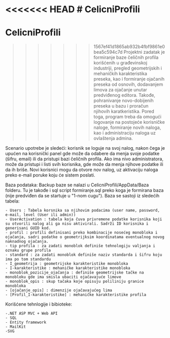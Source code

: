 ﻿<<<<<<< HEAD
﻿# CelicniProfili
=======
# CelicniProfili
>>>>>>> 1567ef41d1865ab932b4fbf9861e0bea5c594c7d
Projektni zadatak je formiranje baze čeličnih profila korišćenih u građevinskoj industriji, pregled geometrijskih i mehaničkih karakteristika preseka, kao i formiranje ojačanih preseka od osnovih, dodavanjem limova za ojačanje unutar predviđenog editora. Takođe, pohranivanje novo-dobijenih preseka u bazu i proračun njihovih karatkeristika. Pored toga, program treba da omogući logovanje na postojeće korisničke naloge, formiranje novih naloga, kao i administraciju naloga uz ovlaštenja admina.

Scenario upotrebe je sledeći: korisnik se loguje na svoj nalog, nakon čega je upućen na korisnički panel gde može da odabere da menja svoje podatke (šifru, email) ili da pristupi bazi čeličnih profila. Ako ima nivo administratora, može da pristupi i listi svih korisnika, gde može da menja njihove podatke ili da ih briše. Novi korisnici mogu da otvore nov nalog, uz aktivaciju naloga preko e-mail poruke koju će sistem poslati.

Baza podataka: Backup baze se nalazi u CelicniProfili/AppData/Baza folderu. Tu je takođe i sql script formiranje.sql preko koga je formirana baza (nije predviđen da se startuje u "1-nom cugu"). Baza se sastoji iz sledećih tabela:

	- Users : Tabela korsnika sa njihovim podacima (user name, password, e-mail, level (User ili admin))	
	- UserActivation : tabela koja čuva privremene podatke korisnika koji su otvorili nalog ali ga nisu aktivirali. Sadrži ID korisnika i generisani GUID kod.
	- profil : profili definisani preko kombinacije nosećeg monobloka i ojačanja, sadri podatke o geometrijksim koordinatama eventualnog novog naknadnog ojačanja.
	- tip profila : za zadati monoblok definiše tehnologiju valjanja i oznaku grupe profila
	- standard : za zadati monoblok definiše naziv standarda i šifru koju ima po tom standardu
	- I_geometrija : geometrijske karakteristike monobloka
	- I-karakteristike : mehaničke karakteristike monobloka
	- monoblok_pozicije_ojačanja : definiše geometrijske tačke na monobloku gde ima smisla ubaciti ojačavajuće limove
	- monoblok_opis : skup tačaka koje opisuju poliliniju granice monobloka
	- [ojačanje_opis] : dimenzije ojačavajućeg lima
	- [Profil_I-karakteristike] : mehaničke karakteristike profila

Korišćene tehnlogije i bibioteke:
	
	-.NET ASP MVC + Web API
	- SQL
	- Entity framework
	- MailKit
	-SVG